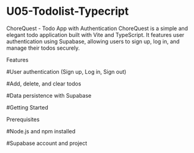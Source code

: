 # U05-Todolist-Typecript

ChoreQuest - Todo App with Authentication
ChoreQuest is a simple and elegant todo application built with Vite and TypeScript. It features user authentication using Supabase, allowing users to sign up, log in, and manage their todos securely.

Features

#User authentication (Sign up, Log in, Sign out)

#Add, delete, and clear todos

#Data persistence with Supabase

#Getting Started


Prerequisites

#Node.js and npm installed

#Supabase account and project
